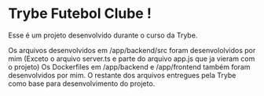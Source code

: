 # Trybe Futebol Clube !
<!-- Olá, Tryber!
Esse é apenas um arquivo inicial para o README do seu projeto.
É essencial que você preencha esse documento por conta própria, ok?
Não deixe de usar nossas dicas de escrita de README de projetos, e deixe sua criatividade brilhar!
:warning: IMPORTANTE: você precisa deixar nítido:
- quais arquivos/pastas foram desenvolvidos por você; 
- quais arquivos/pastas foram desenvolvidos por outra pessoa estudante;
- quais arquivos/pastas foram desenvolvidos pela Trybe.
--> Esse é um projeto desenvolvido durante o curso da Trybe.
Os arquivos desenvolvidos em /app/backend/src foram desenvololvidos por mim (Exceto o arquivo server.ts e parte do arquivo app.js que ja vieram com o projeto)
Os Dockerfiles em /app/backend e /app/frontend também foram desenvolvidos por mim.
O restante dos arquivos entregues pela Trybe como base para desenvolvimento do projeto.

